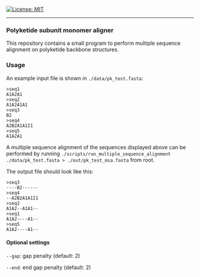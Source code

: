 [![License: MIT](https://img.shields.io/badge/License-MIT-yellow.svg)](https://opensource.org/licenses/MIT)

---

### Polyketide subunit monomer aligner

This repository contains a small program to perform multiple sequence
alignment on polyketide backbone structures.

### Usage

An example input file is shown in `./data/pk_test.fasta`:
```text
>seq1
A1A2A1
>seq2
A1A2A1A1
>seq3
B2
>seq4
A2B2A1A1I1
>seq5
A1A2A1
```

A multiple sequence alignment of the sequences displayed above can be performed
by running `./scripts/run_multiple_sequence_alignment ./data/pk_test.fasta > ./out/pk_test_msa.fasta` 
from root.

The output file should look like this:
```text
>seq3
----B2------
>seq4
--A2B2A1A1I1
>seq2
A1A2--A1A1--
>seq1
A1A2----A1--
>seq5
A1A2----A1--
```

#### Optional settings

`--gap`: gap penalty (default: 2)

`--end`: end gap penalty (default: 2)

